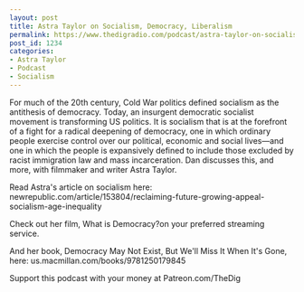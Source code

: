 ```yaml
---
layout: post
title: Astra Taylor on Socialism, Democracy, Liberalism
permalink: https://www.thedigradio.com/podcast/astra-taylor-on-socialism-democracy-liberalism/index.html
post_id: 1234
categories: 
- Astra Taylor
- Podcast
- Socialism
---
```


For much of the 20th century, Cold War politics defined socialism as the antithesis of democracy. Today, an insurgent democratic socialist movement is transforming US politics. It is socialism that is at the forefront of a fight for a radical deepening of democracy, one in which ordinary people exercise control over our political, economic and social lives—and one in which the people is expansively defined to include those excluded by racist immigration law and mass incarceration. Dan discusses this, and more, with filmmaker and writer Astra Taylor. 

Read Astra's article on socialism here: newrepublic.com/article/153804/reclaiming-future-growing-appeal-socialism-age-inequality

Check out her film, 
What is Democracy?on your preferred streaming service. 

And her book, 
Democracy May Not Exist, But We'll Miss It When It's Gone, here: us.macmillan.com/books/9781250179845

Support this podcast with your money at Patreon.com/TheDig